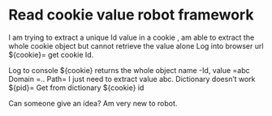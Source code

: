 
# Read cookie value robot framework

I am trying to extract a unique Id value in a cookie , am able to extract the whole cookie object but cannot retrieve the value alone
 Log into browser url
 ${cookie}= get cookie Id.  

Log to console ${cookie} returns the whole object
name -Id, value =abc
Domain =..
Path=
I just need to extract value abc.
Dictionary doesn’t work
${pid}=    Get from dictionary  ${cookie} id

Can someone give an idea? Am very new to robot.

        